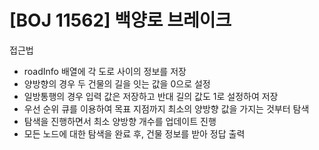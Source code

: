 # [BOJ 11562] 백양로 브레이크

접근법

- roadInfo 배열에 각 도로 사이의 정보를 저장
- 양방향의 경우 두 건물의 길을 잇는 값을 0으로 설정
- 일방통행의 경우 입력 값은 저장하고 반대 길의 값도 1로 설정하여 저장
- 우선 순위 큐를 이용하여 목표 지점까지 최소의 양방향 값을 가지는 것부터 탐색
- 탐색을 진행하면서 최소 양방향 개수를 업데이트 진행
- 모든 노드에 대한 탐색을 완료 후, 건물 정보를 받아 정답 출력